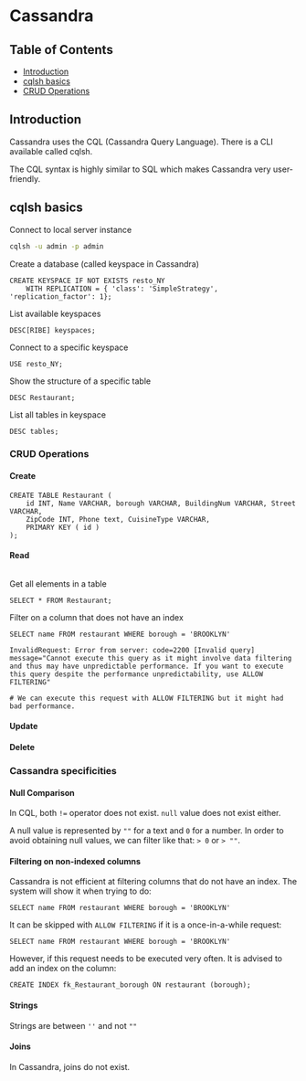 # Cassandra

## Table of Contents

- [Introduction](#introduction)
- [cqlsh basics](#cqlsh-basics)
- [CRUD Operations](#crud-operations)

## Introduction

Cassandra uses the CQL (Cassandra Query Language). There is a CLI available called cqlsh.

The CQL syntax is highly similar to SQL which makes Cassandra very user-friendly. 

## cqlsh basics

Connect to local server instance
```bash
cqlsh -u admin -p admin 
```

Create a database (called keyspace in Cassandra)
```cassandra
CREATE KEYSPACE IF NOT EXISTS resto_NY
    WITH REPLICATION = { 'class': 'SimpleStrategy', 'replication_factor': 1};
```

List available keyspaces
```cassandra
DESC[RIBE] keyspaces;
```

Connect to a specific keyspace
```cassandra
USE resto_NY;
```

Show the structure of a specific table
```cassandra
DESC Restaurant;
```

List all tables in keyspace
```cassandra
DESC tables;
```

### CRUD Operations

#### Create

```cassandra
CREATE TABLE Restaurant (
    id INT, Name VARCHAR, borough VARCHAR, BuildingNum VARCHAR, Street VARCHAR,
    ZipCode INT, Phone text, CuisineType VARCHAR,
    PRIMARY KEY ( id )
);
```

#### Read

```cassandra
```

Get all elements in a table
```cassandra
SELECT * FROM Restaurant;
```

Filter on a column that does not have an index
```cassandra
SELECT name FROM restaurant WHERE borough = 'BROOKLYN'

InvalidRequest: Error from server: code=2200 [Invalid query] message="Cannot execute this query as it might involve data filtering and thus may have unpredictable performance. If you want to execute this query despite the performance unpredictability, use ALLOW FILTERING"

# We can execute this request with ALLOW FILTERING but it might had bad performance.
```


#### Update

#### Delete

### Cassandra specificities

#### Null Comparison

In CQL, both `!=` operator does not exist. `null` value does not exist either.

A null value is represented by `""` for a text and `0` for a number. In order to avoid obtaining null values, we can filter like that: `> 0` or `> ""`.

#### Filtering on non-indexed columns

Cassandra is not efficient at filtering columns that do not have an index. The system will show it when trying to do:
```cassandra
SELECT name FROM restaurant WHERE borough = 'BROOKLYN'
```

It can be skipped with `ALLOW FILTERING` if it is a once-in-a-while request:
```cassandra
SELECT name FROM restaurant WHERE borough = 'BROOKLYN'
```

However, if this request needs to be executed very often. It is advised to add an index on the column:
```cassandra
CREATE INDEX fk_Restaurant_borough ON restaurant (borough);
```

#### Strings

Strings are between  `''` and not `""`

#### Joins

In Cassandra, joins do not exist.